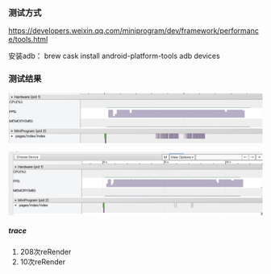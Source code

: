 ### 测试方式
https://developers.weixin.qq.com/miniprogram/dev/framework/performance/tools.html

安装adb：
brew cask install android-platform-tools
adb devices

### 测试结果
![](https://raw.githubusercontent.com/Bowen7/cml-test/master/images/1.jpg)

![](https://raw.githubusercontent.com/Bowen7/cml-test/master/images/2.jpg)

##### trace

1. 208次reRender
2. 10次reRender
